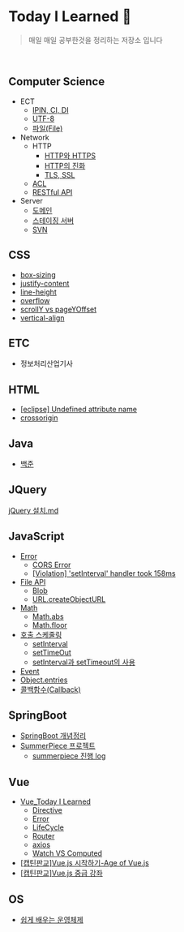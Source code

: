 

# Today I Learned :seedling:

> 매일 매일 공부한것을 정리하는 저장소 입니다

<br>

Computer Science
---
- ECT
	- [IPIN, CI, DI](https://github.com/alswj792000/TIL/blob/main/Computer%20Science/ECT/IPIN%2C%20CI%2C%20DI.md "IPIN, CI, DI.md")
	- [UTF-8](https://github.com/alswj792000/TIL/blob/main/Computer%20Science/ECT/UTF-8.md "UTF-8.md")
	- [파일(File)](https://github.com/alswj792000/TIL/blob/main/Computer%20Science/ECT/%ED%8C%8C%EC%9D%BC(File).md "파일(File).md")
- Network
	- HTTP
		- [HTTP와 HTTPS](https://github.com/alswj792000/TIL/blob/main/Computer%20Science/Network/HTTP/HTTP%EC%99%80%20HTTPS.md "HTTP와 HTTPS.md")
		- [HTTP의 진화](https://github.com/alswj792000/TIL/blob/main/Computer%20Science/Network/HTTP/HTTP%EC%9D%98%20%EC%A7%84%ED%99%94.md "HTTP의 진화.md")
		- [TLS, SSL](https://github.com/alswj792000/TIL/blob/main/Computer%20Science/Network/HTTP/TLS%2C%20SSL.md "TLS, SSL.md")
	- [ACL](https://github.com/alswj792000/TIL/blob/main/Computer%20Science/Network/ACL.md "ACL.md")
	- [RESTful API](https://github.com/alswj792000/TIL/blob/main/Computer%20Science/Network/RESTful%20API.md "RESTful API.md")
- Server
	- 	[도메인](https://github.com/alswj792000/TIL/blob/main/Computer%20Science/ECT/%EB%8F%84%EB%A9%94%EC%9D%B8.md "도메인.md")
	- [스테이징 서버](https://github.com/alswj792000/TIL/blob/main/Computer%20Science/ECT/%EC%8A%A4%ED%85%8C%EC%9D%B4%EC%A7%95%20%EC%84%9C%EB%B2%84.md "스테이징 서버.md")
	- [SVN](https://github.com/alswj792000/TIL/blob/main/Computer%20Science/Server/SVN.md "SVN.md")

CSS
---
- [box-sizing](https://github.com/alswj792000/TIL/blob/main/CSS/box-sizing.md "box-sizing.md")
- [justify-content](https://github.com/alswj792000/TIL/blob/main/CSS/justify-content.md "justify-content.md")
- [line-height](https://github.com/alswj792000/TIL/blob/main/CSS/line-height.md "line-height.md")
- [overflow](https://github.com/alswj792000/TIL/blob/main/CSS/overflow.md "overflow.md")
- [scrollY vs pageYOffset](https://github.com/alswj792000/TIL/blob/main/CSS/scrollY%20vs%20pageYOffset.md "scrollY vs pageYOffset.md")
- [vertical-align](https://github.com/alswj792000/TIL/blob/main/CSS/vertical-align.md "vertical-align.md")

ETC
---
- 정보처리산업기사

## HTML
- [[eclipse] Undefined attribute name](https://github.com/alswj792000/TIL/blob/main/HTML/%5Beclipse%5D%20Undefined%20attribute%20name.md "[eclipse] Undefined attribute name.md")
- [crossorigin](https://github.com/alswj792000/TIL/blob/main/HTML/crossorigin.md "crossorigin.md")

Java
---
- [백준](https://github.com/alswj792000/TIL/tree/main/JAVA/%EB%B0%B1%EC%A4%80 "백준")

## JQuery

 [jQuery 설치.md](https://github.com/alswj792000/TIL/blob/main/JQuery/jQuery%20%EC%84%A4%EC%B9%98.md "jQuery 설치.md")

JavaScript
---
- [Error](https://github.com/alswj792000/TIL/tree/main/JavaScript/Error "Error")
	- [CORS Error](https://github.com/alswj792000/TIL/blob/main/JavaScript/Error/CORS%20Error.md "CORS Error.md")
	- [[Violation] 'setInterval' handler took 158ms](https://github.com/alswj792000/TIL/blob/main/JavaScript/Error/%5BViolation%5D%20'setInterval'%20handler%20took%20158ms.md "[Violation] 'setInterval' handler took 158ms.md")
- [File API](https://github.com/alswj792000/TIL/tree/main/JavaScript/File%20API "File API")
	- [Blob](https://github.com/alswj792000/TIL/blob/main/JavaScript/File%20API/Blob.md "Blob.md")
	- [URL.createObjectURL](https://github.com/alswj792000/TIL/blob/main/JavaScript/File%20API/URL.createObjectURL.md "URL.createObjectURL.md")
- [Math](https://github.com/alswj792000/TIL/tree/main/JavaScript/Math "Math")
	- [Math.abs](https://github.com/alswj792000/TIL/blob/main/JavaScript/Math/Math.abs.md "Math.abs.md")
	- [Math.floor](https://github.com/alswj792000/TIL/blob/main/JavaScript/Math/Math.floor.md "Math.floor.md")
- [호출 스케줄링](https://github.com/alswj792000/TIL/tree/main/JavaScript/%ED%98%B8%EC%B6%9C%20%EC%8A%A4%EC%BC%80%EC%A4%84%EB%A7%81 "호출 스케줄링")
	- [setInterval](https://github.com/alswj792000/TIL/blob/main/JavaScript/%ED%98%B8%EC%B6%9C%20%EC%8A%A4%EC%BC%80%EC%A4%84%EB%A7%81/setInterval.md "setInterval.md")
	- [setTimeOut](https://github.com/alswj792000/TIL/blob/main/JavaScript/%ED%98%B8%EC%B6%9C%20%EC%8A%A4%EC%BC%80%EC%A4%84%EB%A7%81/setTimeOut.md "setTimeOut.md")
	- [setInterval과 setTimeout의 사용](https://github.com/alswj792000/TIL/blob/main/JavaScript/%ED%98%B8%EC%B6%9C%20%EC%8A%A4%EC%BC%80%EC%A4%84%EB%A7%81/setInterval%EA%B3%BC%20setTimeout%EC%9D%98%20%EC%82%AC%EC%9A%A9.md "setInterval과 setTimeout의 사용.md")
- [Event](https://github.com/alswj792000/TIL/blob/main/JavaScript/Event.md "Event.md")
- [Object.entries](https://github.com/alswj792000/TIL/blob/main/JavaScript/Object.entries.md "Object.entries.md")
- [콜백함수(Callback)](https://github.com/alswj792000/TIL/blob/main/JavaScript/%EC%BD%9C%EB%B0%B1%ED%95%A8%EC%88%98(Callback).md "콜백함수(Callback).md")


SpringBoot
---
- [SpringBoot 개념정리](https://github.com/alswj792000/TIL/tree/main/SpringBoot/SpringBoot%20%EA%B0%9C%EB%85%90%EC%A0%95%EB%A6%AC "SpringBoot 개념정리")
- [SummerPiece 프로젝트](https://github.com/summer-root/summerpiece)
	- [summerpiece 진행 log](https://github.com/alswj792000/TIL/tree/main/SpringBoot/summerpiece%20log "summerpiece log")

Vue
---
- [Vue_Today I Learned](https://github.com/alswj792000/TIL/tree/main/Vue/Vue_Today%20I%20Learned "Vue_Today I Learned")
	- [Directive](https://github.com/alswj792000/TIL/tree/main/Vue/Vue_Today%20I%20Learned/Directive "Directive")
	- [Error](https://github.com/alswj792000/TIL/tree/main/Vue/Vue_Today%20I%20Learned/Error "Error")
	- [LifeCycle](https://github.com/alswj792000/TIL/tree/main/Vue/Vue_Today%20I%20Learned/LifeCycle "LifeCycle")
	- [Router](https://github.com/alswj792000/TIL/tree/main/Vue/Vue_Today%20I%20Learned/Router "Router")
	- [axios](https://github.com/alswj792000/TIL/tree/main/Vue/Vue_Today%20I%20Learned/axios "axios")
	- [Watch VS Computed](https://github.com/alswj792000/TIL/blob/main/Vue/Vue_Today%20I%20Learned/Watch%20VS%20Computed.md "Watch VS Computed.md")
- [[캡틴판교]Vue.js 시작하기-Age of Vue.js](https://github.com/alswj792000/TIL/tree/main/Vue/%5B%EC%BA%A1%ED%8B%B4%ED%8C%90%EA%B5%90%5DVue.js%20%EC%8B%9C%EC%9E%91%ED%95%98%EA%B8%B0-Age%20of%20Vue.js "[캡틴판교]Vue.js 시작하기-Age of Vue.js")
- [[캡틴판교]Vue.js 중급 강좌](https://github.com/alswj792000/TIL/tree/main/Vue/%5B%EC%BA%A1%ED%8B%B4%ED%8C%90%EA%B5%90%5DVue.js%20%EC%A4%91%EA%B8%89%20%EA%B0%95%EC%A2%8C "[캡틴판교]Vue.js 중급 강좌")

OS
---
- [쉽게 배우는 운영체제](https://github.com/summer-root/OS-study/tree/main/KMJ)

